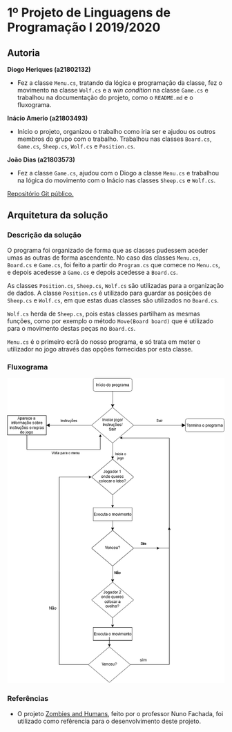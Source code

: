 # 1º Projeto de Linguagens de Programação I 2019/2020

## Autoria
**Diogo Heriques (a21802132)**

- Fez a classe `Menu.cs`, tratando da lógica e programação da classe, fez o 
  movimento na classe `Wolf.cs` e a _win condition_ na classe `Game.cs` e 
  trabalhou na documentação do projeto, como o `README.md` e o fluxograma.

**Inácio Amerio (a21803493)**

- Início o projeto, organizou o trabalho como iria ser e ajudou os outros 
  membros do grupo com o trabalho. Trabalhou nas classes `Board.cs`, `Game.cs`, 
  `Sheep.cs`, `Wolf.cs` e `Position.cs`.

**João Dias (a21803573)**

- Fez a classe `Game.cs`, ajudou com o Diogo a classe `Menu.cs` e trabalhou na 
  lógica do movimento com o Inácio nas classes `Sheep.cs` e `Wolf.cs`.

[Repositório Git público.](https://github.com/FPTheFluffyPawed/Project1_LP12019)

## Arquitetura da solução

### Descrição da solução

O programa foi organizado de forma que as classes pudessem aceder umas as outras 
de forma ascendente. No caso das classes `Menu.cs`, `Board.cs` e `Game.cs`, foi 
feito a partir do `Program.cs` que comece no `Menu.cs`, e depois acedesse a 
`Game.cs` e depois acedesse a `Board.cs`.

As classes `Position.cs`, `Sheep.cs`, `Wolf.cs` são utilizadas para a 
organização de dados. A classe `Position.cs` é utilizado para guardar as 
posições de `Sheep.cs` e `Wolf.cs`, em que estas duas classes são utilizados no 
`Board.cs`.

`Wolf.cs` herda de `Sheep.cs`, pois estas classes partilham as mesmas funções, 
como por exemplo o método `Move(Board board)` que é utilizado para o movimento 
destas peças no `Board.cs`.

`Menu.cs` é o primeiro ecrã do nosso programa, e só trata em meter o utilizador 
no jogo através das opções fornecidas por esta classe.

### Fluxograma

![<Fluxograma>](images/Fluxograma.png)

### Referências

* O projeto
[Zombies and Humans](https://github.com/VideojogosLusofona/lp1_2018_p2_solucao), 
feito por o professor Nuno Fachada, foi utilizado como refêrencia para o
desenvolvimento deste projeto.
